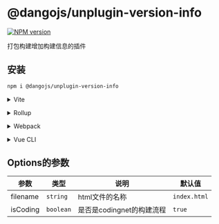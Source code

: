 # @dangojs/unplugin-version-info

[![NPM version](https://img.shields.io/npm/v/unplugin-starter?color=a1b858&label=)](https://www.npmjs.com/package/unplugin-starter)

打包构建增加构建信息的插件


## 安装

```bash
npm i @dangojs/unplugin-version-info
```

<details>
<summary>Vite</summary><br>

```ts
// vite.config.ts
import VersionInfo from '@dangojs/unplugin-version-info/vite';

export default defineConfig({
  plugins: [
    VersionInfo(),
  ],
})
```



<br></details>

<details>
<summary>Rollup</summary><br>

```ts
// 暂无测试
// rollup.config.js
// import Starter from 'unplugin-starter/rollup'

// export default {
//   plugins: [
//     Starter({ /* options */ }),
//   ],
// }
```

<br></details>


<details>
<summary>Webpack</summary><br>

```ts
// webpack.config.js
module.exports = {
  /* ... */
  plugins: [
    require('unplugin-starter/webpack')()
  ]
}
```

<br></details>


<details>
<summary>Vue CLI</summary><br>

```ts
const VersionInfo = require('@dangojs/unplugin-version-info').default;
// vue.config.js
module.exports = {
  configureWebpack: {
    plugins: [
       VersionInfo.webpack(),
    ],
  },
}
```

<br></details>


## Options的参数
|参数|类型|说明|默认值|
|---|---|----|----|
|filename| `string` |html文件的名称 | `index.html`|
|isCoding| `boolean`|是否是codingnet的构建流程 | `true`|


